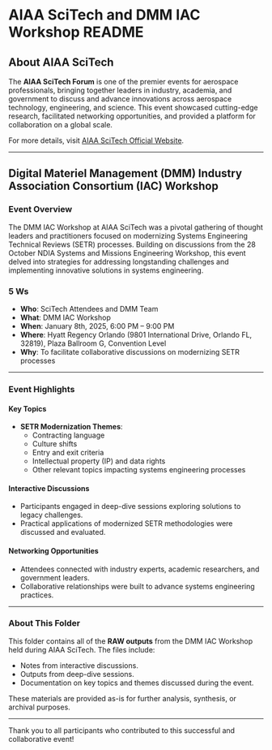 # AIAA SciTech and DMM IAC Workshop README

## About AIAA SciTech
The **AIAA SciTech Forum** is one of the premier events for aerospace professionals, bringing together leaders in industry, academia, and government to discuss and advance innovations across aerospace technology, engineering, and science. This event showcased cutting-edge research, facilitated networking opportunities, and provided a platform for collaboration on a global scale.

For more details, visit [AIAA SciTech Official Website](https://www.aiaa.org/scitech).

---

## Digital Materiel Management (DMM) Industry Association Consortium (IAC) Workshop

### Event Overview
The DMM IAC Workshop at AIAA SciTech was a pivotal gathering of thought leaders and practitioners focused on modernizing Systems Engineering Technical Reviews (SETR) processes. Building on discussions from the 28 October NDIA Systems and Missions Engineering Workshop, this event delved into strategies for addressing longstanding challenges and implementing innovative solutions in systems engineering.

### 5 Ws
- **Who**: SciTech Attendees and DMM Team  
- **What**: DMM IAC Workshop  
- **When**: January 8th, 2025, 6:00 PM – 9:00 PM  
- **Where**: Hyatt Regency Orlando (9801 International Drive, Orlando FL, 32819), Plaza Ballroom G, Convention Level  
- **Why**: To facilitate collaborative discussions on modernizing SETR processes  

---

### Event Highlights

#### **Key Topics**
- **SETR Modernization Themes**:
  - Contracting language
  - Culture shifts
  - Entry and exit criteria
  - Intellectual property (IP) and data rights
  - Other relevant topics impacting systems engineering processes

#### **Interactive Discussions**
- Participants engaged in deep-dive sessions exploring solutions to legacy challenges.
- Practical applications of modernized SETR methodologies were discussed and evaluated.

#### **Networking Opportunities**
- Attendees connected with industry experts, academic researchers, and government leaders.
- Collaborative relationships were built to advance systems engineering practices.

---

### About This Folder
This folder contains all of the **RAW outputs** from the DMM IAC Workshop held during AIAA SciTech. The files include:
- Notes from interactive discussions.
- Outputs from deep-dive sessions.
- Documentation on key topics and themes discussed during the event.

These materials are provided as-is for further analysis, synthesis, or archival purposes.

---

Thank you to all participants who contributed to this successful and collaborative event!
